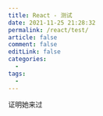 ```yaml
---
title: React - 测试
date: 2021-11-25 21:28:32
permalink: /react/test/
article: false
comment: false
editLink: false
categories:
  - 
tags: 
  - 
---
```


证明她来过

